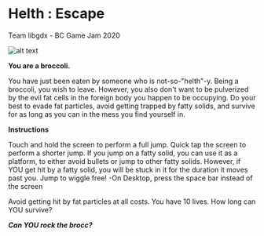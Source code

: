 # Helth : Escape
Team libgdx - BC Game Jam 2020

![alt text](https://github.com/plasmalaser/helth/raw/master/android/assets/mainmenu.jpg)

**You are a broccoli.**

You have just been eaten by someone who is not-so-"helth"-y. Being a broccoli, you wish to leave. However, you also don't want to be pulverized by the evil fat cells in the foreign body you happen to be occupying. Do your best to evade fat particles, avoid getting trapped by fatty solids, and survive for as long as you can in the mess you find yourself in.


**Instructions**

Touch and hold the screen to perform a full jump. Quick tap the screen to perform a shorter jump.
If you jump on a fatty solid, you can use it as a platform, to either avoid bullets or jump to other fatty solids.
However, if YOU get hit by a fatty solid, you will be stuck in it for the duration it moves past you. Jump to wiggle free!
-On Desktop, press the space bar instead of the screen

Avoid getting hit by fat particles at all costs.
You have 10 lives. How long can YOU survive?

***Can YOU rock the brocc?***
